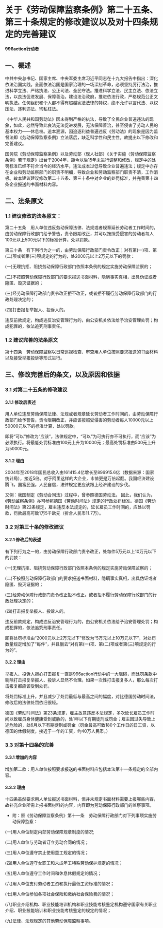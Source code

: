 # 关于《劳动保障监察条例》第二十五条、第三十条规定的修改建议以及对十四条规定的完善建议

**996action行动者**

## 一、概述
中共中央总书记、国家主席、中央军委主席习近平同志在十九大报告中指出：深化依法治国实践。全面依法治国是国家治理的一场深刻革命，必须坚持厉行法治，推进科学立法、严格执法、公正司法、全民守法。推进科学立法、民主立法、依法立法，以良法促进发展、保障善治。建设法治政府，推进依法行政，严格规范公正文明执法。任何组织和个人都不得有超越宪法法律的特权，绝不允许以言代法、以权压法、逐利违法、徇私枉法。

《中华人民共和国劳动法》因未得到严格的执法，导致了全民企业普遍违法的现象，如此，必然导致此良法无法促进发展，无法保障善治，甚至侵害了劳动人民的基本权力——休息权。追本溯源，因追逐利益普遍违反《劳动法》的现象是因为监督法即《劳动保障监察条例》立法落后，缺乏科学性和民主性。故提出以下修改和完善建议。

国务院《劳动保障监察条例》以及劳动部（现人社部）《关于实施〈劳动保障监察条例〉若干规定》出台于2004年，距今以后15年未进行调整和修改，规定中的处罚标准已经不符合当今的经济水平，违法成本过低导致企业普遍违法；规定中亦存在企业和劳动监察部门的职责不明细，导致企业和劳动监察部门职责不清，工作消极。故本建议建议修改第二十五条、第三十条中对企业的处罚标准，并完善第十四条企业报送的书面材料内容。

## 二、法条原文
### 1.1 建议修改的法条原文：
第二十五条　用人单位违反劳动保障法律、法规或者规章延长劳动者工作时间的，由劳动保障行政部门给予警告，责令限期改正，并可以按照受侵害的劳动者每人100元以上500元以下的标准计算，处以罚款。

第三十条　有下列行为之一的，由劳动保障行政部门责令改正；对有第(一)项、第(二)项或者第(三)项规定的行为的，处2000元以上2万元以下的罚款：

 (一)无理抗拒、阻挠劳动保障行政部门依照本条例的规定实施劳动保障监察的；
 
 (二)不按照劳动保障行政部门的要求报送书面材料，隐瞒事实真相，出具伪证或者隐匿、毁灭证据的；
 
 (三)经劳动保障行政部门责令改正拒不改正，或者拒不履行劳动保障行政部门的行政处理决定的；
 
 (四)打击报复举报人、投诉人的。
 
违反前款规定，构成违反治安管理行为的，由公安机关依法给予治安管理处罚；构成犯罪的，依法追究刑事责任。
### 1.2 建议完善的法条原文
第十四条　劳动保障监察以日常巡视检查、审查用人单位按照要求报送的书面材料以及接受举报投诉等形式进行。　
## 三、修改完善后的条文，以及原因和依据
### 3.1 对第二十五条的修改建议
#### 3.1.1 修改后表述
用人单位违反劳动保障法律、法规或者规章延长劳动者工作时间的，由劳动保障行政部门给予警告，责令限期改正，并应该按照受侵害的劳动者每人10000元以上50000元以下的标准计算，处以罚款。

即将“可以”修改为“应该”，法律规定中，“可以”为可执行亦不可执行，而“应该”为必须执行。将最低处罚标准由100元上升为10000元；最高处罚标准由500元上升为50000元。

#### 3.1.2 理由
2004年至2018年国民总收入由161415.4亿增长至896915.6亿（数据来源：国家统计局），接近5倍。对于阿里这样的大企业，市值更是万倍起翻。我国经济建设腾飞，国富民强，人民自信，法律规定更应该跟上经济建设的步伐。

又例：我国制定《劳动合同法》过程中，曾参照德国劳动法。 因此，我们认为，《劳动监察条例》亦可参照德国《劳动时间法》规定的行政处罚标准。德国《劳动时间法》第22条规定，雇主违反本法规定的，延长雇员工作时间的，应处以罚款，罚款最高可致1万5千欧元（折合人民币11.7万）。
### 3.2 对第三十条的修改建议
#### 3.2.1 修改后的表述
有下列行为之一的，由劳动保障行政部门责令改正，处每件5万元以上10万元以下的罚款：

 (一)无理抗拒、阻挠劳动保障行政部门依照本条例的规定实施劳动保障监察的；
 
 (二)不按照劳动保障行政部门的要求报送书面材料，隐瞒事实真相，出具伪证或者隐匿、毁灭证据的；
 
 (三)经劳动保障行政部门责令改正拒不改正，或者拒不履行劳动保障行政部门的行政处理决定的；
 
 (四)打击报复举报人、投诉人的。
 
违反前款规定，构成违反治安管理行为的，由公安机关依法给予治安管理处罚；构成犯罪的，依法追究刑事责任。

即将处罚标准由“2000元以上2万元以下”修改为“5万元以上10万元以下”，对处罚数量规定增加了“每件”，并且删去“对有第(一)项、第(二)项或者第(三)项规定的行为的”。
#### 3.2.2 理由
举报人、投诉人担心打击报复一直是996action行动中的一大阻碍，而处罚条款中剔除打击报复举报人、投诉人显然不合理。如果一次性打击报复多人，那么每次打击报复都应该受到处罚。

将处罚标准上升，并且减少了处罚最低与最高之间的幅度，对比德国劳动时间法，修改后的法律处罚依旧很轻。

德国《劳动时间法》第23条规定，雇主故意违反本法规定，多次延长雇员工作时间以致雇员身体健康受到威胁的，处1年以下有期徒刑或罚金；雇主因过失导致上述危险的，处6月以下有期徒刑或罚金（罚金最高可致180个工作日的日工资，以德国的休假制度，接近于一年的工资，约40万人民币。）
### 3.3 对第十四条的完善
#### 3.3.1 增加的内容
增加第二款：用人单位按照要求报送的书面材料应包括本法第十一条规定的全部内容。
#### 3.3.2 理由
十四条虽然要求用人单位报送书面材料，但并未规定书面材料需要上报哪些内容，故补充企业所需上报书面材料的内容，内容即为劳动保障行政部门的监察事项。

- 附：原《劳动保障监察条例》第十一条　劳动保障行政部门对下列事项实施劳动保障监察：

(一)用人单位制定内部劳动保障规章制度的情况;

(二)用人单位与劳动者订立劳动合同的情况；

(三)用人单位遵守禁止使用童工规定的情况；

(四)用人单位遵守女职工和未成年工特殊劳动保护规定的情况；

(五)用人单位遵守工作时间和休息休假规定的情况；

(六)用人单位支付劳动者工资和执行最低工资标准的情况；

(七)用人单位参加各项社会保险和缴纳社会保险费的情况；

(八)职业介绍机构、职业技能培训机构和职业技能考核鉴定机构遵守国家有关职业介绍、职业技能培训和职业技能考核鉴定的规定的情况；

(九)法律、法规规定的其他劳动保障监察事项。

